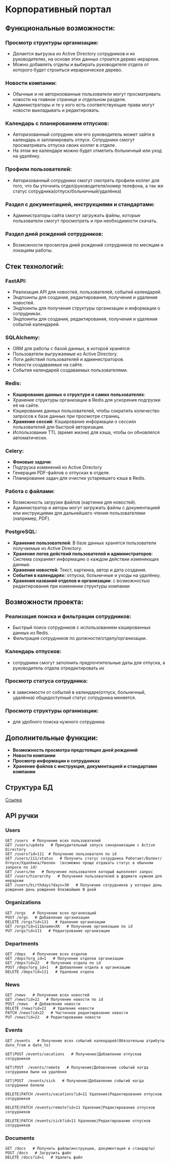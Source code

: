 # Корпоративный портал

## Функциональные возможности:

### Просмотр структуры организации:

- Делается выгрузка из Active Directory сотрудников и их руководителях, на основе этих данных строится дерево иерархии.
- Можно добавлять отделы и выбирать руководителя отдела от которого будет строиться иерархическое дерево.

### Новости компании:

- Обычные и не авторизованные пользователи  могут просматривать новости на главное странице и отдельном разделе.
- Администраторы и те у кого есть соответствующие права могут новости выкладывать и редактировать. 

### Календарь с планированием отпусков:

- Авторизованный сотрудник или его руководитель может зайти в календарь и запланировать отпуск. Сотрудники смогут просматривать отпуска своих коллег в отделе.
- На этом же календаре можно будет отметить больничный или уход на удалёнку.

### Профили пользователей:

- Авторизованный сотрудники смогут смотреть профили коллег для того, что бы уточнить отдел/руководителя/номер телефона, а так же статус сотрудника(отпуск/больничный/удалёнка)

### Раздел с документацией, инструкциями и стандартами:

- Администраторы сайта смогут загружать файлы, которые пользователи смогут просмотреть и при необходимости скачать.

### Раздел дней рождений сотрудников:

- Возможности просмотра дней рождений сотрудников по месяцам и локациям работы. 

## Стек технологий:

### FastAPI:

- Реализация API для новостей, пользователей, событий календарей.
- Эндпоинты для создания, редактирования, получения и удаления новостей.
- Эндпоинты для получения структуры организации и информации о сотрудниках.
- Эндпоинты для создания, редактирования, получения и удаления событий календарей.

### SQLAlchemy:

- ORM для работы с базой данных, в которой хранятся:
- Пользователи выгружаемые из Active Directory.
- Логи действий пользователей  и администраторов.
- Новости создаваемые на сайте.
- События календарей создаваемых пользователями.

### Redis:

- **Кэширование данных о структуре и самих пользователях**:
- Хранение структуры организации в Redis для ускорения подгрузки её на сайте.
- Кэширование данных пользователей, чтобы сократить количество запросов к базе данных при просмотре страниц.
- **Хранение сессий**: Кэширование информации о сессиях пользователей для быстрой авторизации.
- Использование TTL (время жизни) для кэша, чтобы он обновлялся автоматически.

### Celery:

- **Фоновые задачи**:
- Подгрузка изменений из Active Directory
- Генерация PDF-файлов о отпусках в отделе.
- Планирование задач для очистки устаревшего кэша в Redis.

### Работа с файлами:

- Возможность загрузки файлов (картинки для новостей).
- Администратор и авторы могут загружать файлы с документацией или инструкциями для дальнейшего чтения пользователями (например, PDF).

### PostgreSQL:

- **Хранение пользователей**: В базе данных хранятся пользователи получаемые из Active Directory.
- **Хранение логов действий пользователей и администраторов**: Система сохраняет информацию о каждом действии изменяющих данные.
- **Хранение новостей**: Текст, картинка, автор и дата создания.
- **События в календарях:** отпуска, больничные и уходы на удалёнку.
- **Хранения названий отделов и организации**: с возможностью редактирования при изменении структуры компании


## Возможности проекта:

### Реализация поиска и фильтрации сотрудников:
- Быстрый поиск сотрудников с использованием кэшированных данных из Redis.
- Фильтрация сотрудников по должности/отделу/организации.
### Календарь отпусков:
- сотрудники смогут заполнить предпочтительные даты для отпуска, а руководитель отдела отредактировать их
### Просмотр статуса сотрудника:
- в зависимости от событий в календаре(отпуск, больничный, удалёнка) общедоступный статус сотрудника меняется.
### Просмотр структуры организации:
- для удобного поиска нужного сотрудника



## Дополнительные функции:

- **Возможность просмотра предстоящих дней рождений**
- **Новости компании**
- **Просмотр информации о сотрудниках**
- **Хранение файлов с инструкция, документацией и стандартами компании**






## Структура БД

[Ссылка](https://www.drawdb.app/editor?shareId=689fc89c0cf418905b5fa17d3e9e9f81)

## API ручки

### Users

```
GET /users  # Получение всех пользователей
GET /users/update   # Принудительный запуск синхронизации с Active Directory
GET /users?id=111  # Получение пользователя по id
GET /users/111/status   # Получить статус сотрудника Работает/Болеет/Отпуск/Удалёнка/Уволен  (возможно проще отдавать статус в обычном запросе по id)
GET /users/me   # Получение пользователя который выполняет запрос
GET /users/hierarchy   # Получения пользователей в формате нужном для иерархии
GET /users/birthdays?days=30   # Получение сотрудников у которых день рождения день рождения близжайшие N дней
```

### Organizations

```
GET /orgs   # Получение всех организаций
POST /orgs   # Добавление организации
DELETE /orgs?id=111   # Удаление организации
GET /orgs?id=111&name=ХК   # Получение организации по id
PUT /orgs?id=111   # Редактрование организации
```

### Departments

```
GET /deps   # Получение всех отделов
GET /deps?org_id=1   # Получение отделов организации
GET /deps?id=22   # Получение отдела по id
POST /deps?org_id=1   # Добавление отдела в организацию
DELETE /deps?id=111   # Удаление отдела
```

### News

```
GET /news   # Получение всех новостей
GET /news?id=22   # Получение новости по id
POST /news   # Добавление новости
DELETE /news?id=22   # Удаление новости
PATCH /news?id=22   # Частичное редактирвоание новости
PUT /news?id=22   # Редактирование новости
```

### Events

```
GET /events   # Получение всех событий календарей(Обязательны атрибуты date_from и date_to)
					
GET|POST /events/vacations   # Получение|Добавление отпусков сотрудников

GET|POST  /events/remote   # Получение|Добавление событий когда сотрудники были на удалёнке

GET|POST  /events/sick   # Получение|Добавление событий когда сотрудники болели

DELETE|PATCH /events/vacations?id=11 Удаление|Редактирование отпусков сотрудников

DELETE|PATCH /events/remote?id=11 Удаление|Редактирование отпусков сотрудников

DELETE|PATCH /events/sick?id=11 Удаление|Редактирование отпусков сотрудников

```

### Documents

```
GET /docs   # Получить файлы(инструкции, документация и стандарты)
POST /docs   # Загрузить файл
DELETE /docs?id=1   # Удалить файл
```
